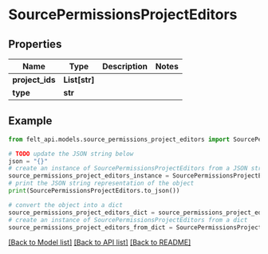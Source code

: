 # SourcePermissionsProjectEditors


## Properties

Name | Type | Description | Notes
------------ | ------------- | ------------- | -------------
**project_ids** | **List[str]** |  | 
**type** | **str** |  | 

## Example

```python
from felt_api.models.source_permissions_project_editors import SourcePermissionsProjectEditors

# TODO update the JSON string below
json = "{}"
# create an instance of SourcePermissionsProjectEditors from a JSON string
source_permissions_project_editors_instance = SourcePermissionsProjectEditors.from_json(json)
# print the JSON string representation of the object
print(SourcePermissionsProjectEditors.to_json())

# convert the object into a dict
source_permissions_project_editors_dict = source_permissions_project_editors_instance.to_dict()
# create an instance of SourcePermissionsProjectEditors from a dict
source_permissions_project_editors_from_dict = SourcePermissionsProjectEditors.from_dict(source_permissions_project_editors_dict)
```
[[Back to Model list]](../README.md#documentation-for-models) [[Back to API list]](../README.md#documentation-for-api-endpoints) [[Back to README]](../README.md)


